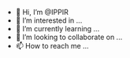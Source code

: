 - 👋 Hi, I’m @IPPIR
- 👀 I’m interested in ...
- 🌱 I’m currently learning ...
- 💞️ I’m looking to collaborate on ...
- 📫 How to reach me ...

<!---
IPPIR/IPPIR is a ✨ special ✨ repository because its `README.md` (this file) appears on your GitHub profile.
You can click the Preview link to take a look at your changes.
--->
